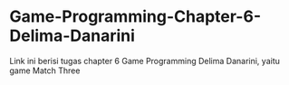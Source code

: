 # Game-Programming-Chapter-6-Delima-Danarini

Link ini berisi tugas chapter 6 Game Programming Delima Danarini, yaitu game Match Three
